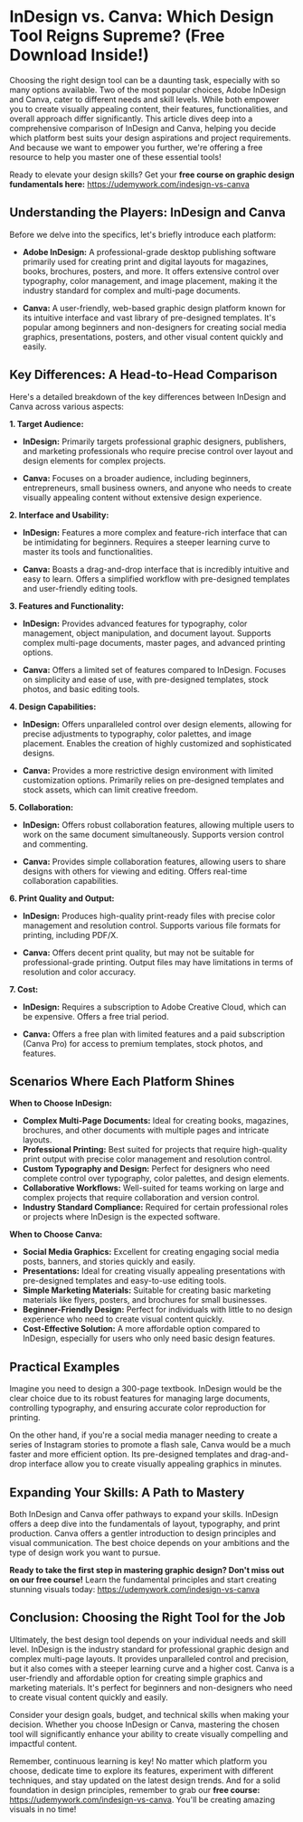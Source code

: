 # InDesign vs. Canva: Which Design Tool Reigns Supreme? (Free Download Inside!)

Choosing the right design tool can be a daunting task, especially with so many options available. Two of the most popular choices, Adobe InDesign and Canva, cater to different needs and skill levels. While both empower you to create visually appealing content, their features, functionalities, and overall approach differ significantly. This article dives deep into a comprehensive comparison of InDesign and Canva, helping you decide which platform best suits your design aspirations and project requirements. And because we want to empower you further, we're offering a free resource to help you master one of these essential tools!

Ready to elevate your design skills? Get your **free course on graphic design fundamentals here:** https://udemywork.com/indesign-vs-canva

## Understanding the Players: InDesign and Canva

Before we delve into the specifics, let's briefly introduce each platform:

*   **Adobe InDesign:** A professional-grade desktop publishing software primarily used for creating print and digital layouts for magazines, books, brochures, posters, and more. It offers extensive control over typography, color management, and image placement, making it the industry standard for complex and multi-page documents.

*   **Canva:** A user-friendly, web-based graphic design platform known for its intuitive interface and vast library of pre-designed templates. It's popular among beginners and non-designers for creating social media graphics, presentations, posters, and other visual content quickly and easily.

## Key Differences: A Head-to-Head Comparison

Here's a detailed breakdown of the key differences between InDesign and Canva across various aspects:

**1. Target Audience:**

*   **InDesign:** Primarily targets professional graphic designers, publishers, and marketing professionals who require precise control over layout and design elements for complex projects.

*   **Canva:** Focuses on a broader audience, including beginners, entrepreneurs, small business owners, and anyone who needs to create visually appealing content without extensive design experience.

**2. Interface and Usability:**

*   **InDesign:** Features a more complex and feature-rich interface that can be intimidating for beginners. Requires a steeper learning curve to master its tools and functionalities.

*   **Canva:** Boasts a drag-and-drop interface that is incredibly intuitive and easy to learn. Offers a simplified workflow with pre-designed templates and user-friendly editing tools.

**3. Features and Functionality:**

*   **InDesign:** Provides advanced features for typography, color management, object manipulation, and document layout. Supports complex multi-page documents, master pages, and advanced printing options.

*   **Canva:** Offers a limited set of features compared to InDesign. Focuses on simplicity and ease of use, with pre-designed templates, stock photos, and basic editing tools.

**4. Design Capabilities:**

*   **InDesign:** Offers unparalleled control over design elements, allowing for precise adjustments to typography, color palettes, and image placement. Enables the creation of highly customized and sophisticated designs.

*   **Canva:** Provides a more restrictive design environment with limited customization options. Primarily relies on pre-designed templates and stock assets, which can limit creative freedom.

**5. Collaboration:**

*   **InDesign:** Offers robust collaboration features, allowing multiple users to work on the same document simultaneously. Supports version control and commenting.

*   **Canva:** Provides simple collaboration features, allowing users to share designs with others for viewing and editing. Offers real-time collaboration capabilities.

**6. Print Quality and Output:**

*   **InDesign:** Produces high-quality print-ready files with precise color management and resolution control. Supports various file formats for printing, including PDF/X.

*   **Canva:** Offers decent print quality, but may not be suitable for professional-grade printing. Output files may have limitations in terms of resolution and color accuracy.

**7. Cost:**

*   **InDesign:** Requires a subscription to Adobe Creative Cloud, which can be expensive. Offers a free trial period.

*   **Canva:** Offers a free plan with limited features and a paid subscription (Canva Pro) for access to premium templates, stock photos, and features.

## Scenarios Where Each Platform Shines

**When to Choose InDesign:**

*   **Complex Multi-Page Documents:** Ideal for creating books, magazines, brochures, and other documents with multiple pages and intricate layouts.
*   **Professional Printing:** Best suited for projects that require high-quality print output with precise color management and resolution control.
*   **Custom Typography and Design:** Perfect for designers who need complete control over typography, color palettes, and design elements.
*   **Collaborative Workflows:** Well-suited for teams working on large and complex projects that require collaboration and version control.
*   **Industry Standard Compliance:** Required for certain professional roles or projects where InDesign is the expected software.

**When to Choose Canva:**

*   **Social Media Graphics:** Excellent for creating engaging social media posts, banners, and stories quickly and easily.
*   **Presentations:** Ideal for creating visually appealing presentations with pre-designed templates and easy-to-use editing tools.
*   **Simple Marketing Materials:** Suitable for creating basic marketing materials like flyers, posters, and brochures for small businesses.
*   **Beginner-Friendly Design:** Perfect for individuals with little to no design experience who need to create visual content quickly.
*   **Cost-Effective Solution:** A more affordable option compared to InDesign, especially for users who only need basic design features.

## Practical Examples

Imagine you need to design a 300-page textbook. InDesign would be the clear choice due to its robust features for managing large documents, controlling typography, and ensuring accurate color reproduction for printing.

On the other hand, if you're a social media manager needing to create a series of Instagram stories to promote a flash sale, Canva would be a much faster and more efficient option. Its pre-designed templates and drag-and-drop interface allow you to create visually appealing graphics in minutes.

## Expanding Your Skills: A Path to Mastery

Both InDesign and Canva offer pathways to expand your skills. InDesign offers a deep dive into the fundamentals of layout, typography, and print production. Canva offers a gentler introduction to design principles and visual communication. The best choice depends on your ambitions and the type of design work you want to pursue.

**Ready to take the first step in mastering graphic design? Don't miss out on our free course!** Learn the fundamental principles and start creating stunning visuals today: https://udemywork.com/indesign-vs-canva

## Conclusion: Choosing the Right Tool for the Job

Ultimately, the best design tool depends on your individual needs and skill level. InDesign is the industry standard for professional graphic design and complex multi-page layouts. It provides unparalleled control and precision, but it also comes with a steeper learning curve and a higher cost. Canva is a user-friendly and affordable option for creating simple graphics and marketing materials. It's perfect for beginners and non-designers who need to create visual content quickly and easily.

Consider your design goals, budget, and technical skills when making your decision. Whether you choose InDesign or Canva, mastering the chosen tool will significantly enhance your ability to create visually compelling and impactful content.

Remember, continuous learning is key! No matter which platform you choose, dedicate time to explore its features, experiment with different techniques, and stay updated on the latest design trends. And for a solid foundation in design principles, remember to grab our **free course:** https://udemywork.com/indesign-vs-canva. You'll be creating amazing visuals in no time!
